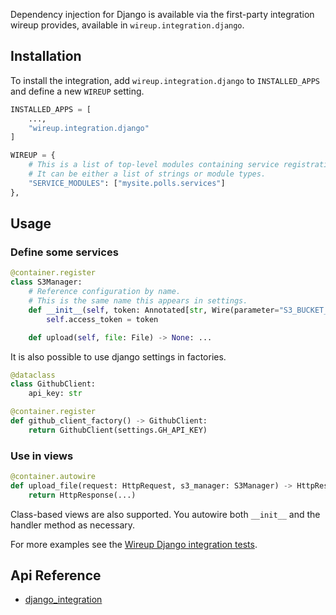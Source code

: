 Dependency injection for Django is available via the first-party integration wireup provides, available in
`wireup.integration.django`.

## Installation

To install the integration, add `wireup.integration.django` to `INSTALLED_APPS` and define a new `WIREUP` setting.

```python title="settings.py"
INSTALLED_APPS = [
    ...,
    "wireup.integration.django"
]

WIREUP = {
    # This is a list of top-level modules containing service registrations.
    # It can be either a list of strings or module types.
    "SERVICE_MODULES": ["mysite.polls.services"]
},
```


## Usage

### Define some services

```python title="mysite/polls/services/s3_manager.py"
@container.register
class S3Manager:
    # Reference configuration by name.
    # This is the same name this appears in settings.
    def __init__(self, token: Annotated[str, Wire(parameter="S3_BUCKET_ACCESS_TOKEN")]):
        self.access_token = token

    def upload(self, file: File) -> None: ...
```

It is also possible to use django settings in factories.

```python title="mysite/polls/services/github_client.py"
@dataclass
class GithubClient:
    api_key: str
```


```python title="mysite/polls/services/factories.py"
@container.register
def github_client_factory() -> GithubClient:
    return GithubClient(settings.GH_API_KEY)
```

### Use in views
```python title="app/views.py"
@container.autowire
def upload_file(request: HttpRequest, s3_manager: S3Manager) -> HttpResponse:
    return HttpResponse(...)
```

Class-based views are also supported. You autowire both `__init__` and the handler method as necessary. 


For more examples see the [Wireup Django integration tests](https://github.com/maldoinc/wireup/tree/master/test/integration/django).


## Api Reference

* [django_integration](../class/django_integration.md)
